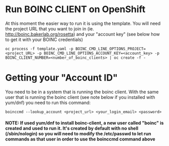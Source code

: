 Run BOINC CLIENT on OpenShift
=====================

At this moment the easier way to run it is using the template. You will need the project URL that you want to join in (ie. http://boinc.bakerlab.org/rosetta) and your "account key" (see below how to get it with your BOINC credentials)


`oc process -f template.yaml -p BOINC_CMD_LINE_OPTIONS_PROJECT=<project_URL> -p BOINC_CMD_LINE_OPTIONS_ACCOUNT_KEY=<account_key> -p BOINC_CLIENT_NUMBER=<number_of_boinc_clients> | oc create -f -`


Getting your "Account ID"
=====================

You need to be in a system that is running the boinc client. With the same user that is running the boinc client (see note below if you installed with yum/dnf) you need to run this command:

`boinccmd --lookup_account <project_url> <your_login_email> <password>`

#### NOTE: If used yum/dnf to install boinc-client, a new user called "boinc" is created and used to run it. It's created by default with no shell (/sbin/nologin) so you will need to modify the /etc/passwd to let run commands as that user in order to use the boinccmd command above
